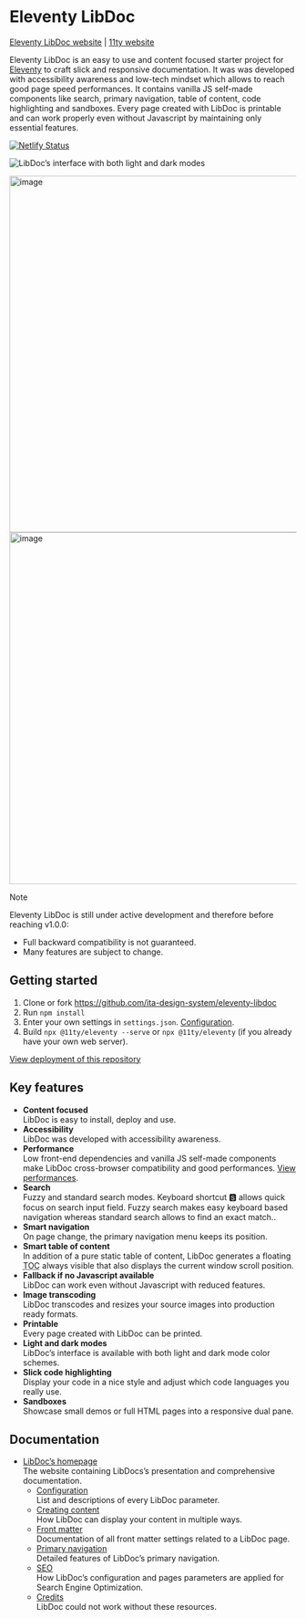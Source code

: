 # Eleventy LibDoc

[Eleventy LibDoc website](https://eleventy-libdoc.netlify.app/) | [11ty website](11ty)

Eleventy LibDoc is an easy to use and content focused starter project for [Eleventy][11ty] to craft slick and responsive documentation. It was was developed with accessibility awareness and low-tech mindset which allows to reach good page speed performances. It contains vanilla JS self-made components like search, primary navigation, table of content, code highlighting and sandboxes. Every page created with LibDoc is printable and can work properly even without Javascript by maintaining only essential features.

[![Netlify Status](https://api.netlify.com/api/v1/badges/d1986dbf-2272-4614-8dec-c228ba4699ef/deploy-status)](https://app.netlify.com/sites/11ty-libdoc-blank/deploys)

![LibDoc’s interface with both light and dark modes](https://github.com/user-attachments/assets/91e7eb6d-8089-40b7-94e4-4fd970073c8d)

<img width="1471" height="625" alt="image" src="https://github.com/user-attachments/assets/9af60d6f-8d5b-463e-9570-b5a6e54a8515" />
<img width="1461" height="617" alt="image" src="https://github.com/user-attachments/assets/f37bbe07-f65a-4a4f-acb1-6892ec202aac" />

> [!NOTE]
> Eleventy LibDoc is still under active development and therefore before reaching v1.0.0:
> * Full backward compatibility is not guaranteed.
> * Many features are subject to change.

## Getting started

1. Clone or fork <https://github.com/ita-design-system/eleventy-libdoc>
2. Run `npm install`
3. Enter your own settings in `settings.json`. [Configuration](https://eleventy-libdoc.netlify.app/configuration/).
4. Build `npx @11ty/eleventy --serve` or `npx @11ty/eleventy` (if you already have your own web server).

[View deployment of this repository](https://11ty-libdoc-blank.netlify.app)

## Key features

* **Content focused** <br>LibDoc is easy to install, deploy and use.
* **Accessibility** <br>LibDoc was developed with accessibility awareness.
* **Performance** <br>Low front-end dependencies and vanilla JS self-made components make LibDoc cross-browser compatibility and good performances. <a href="https://developers.google.com/speed/pagespeed/insights/?url=eleventy-libdoc.netlify.app" target="_blank">View performances</a>.
* **Search** <br>Fuzzy and standard search modes. Keyboard shortcut 🆂 allows quick focus on search input field. Fuzzy search makes easy keyboard based navigation whereas standard search allows to find an exact match..
* **Smart navigation** <br>On page change, the primary navigation menu keeps its position.
* **Smart table of content** <br>In addition of a pure static table of content, LibDoc generates a floating <abbr title="Table of Content">TOC</abbr> always visible that also displays the current window scroll position.
* **Fallback if no Javascript available** <br>LibDoc can work even without Javascript with reduced features.
* **Image transcoding** <br>LibDoc transcodes and resizes your source images into production ready formats.
* **Printable** <br>Every page created with LibDoc can be printed.
* **Light and dark modes** <br>LibDoc’s interface is available with both light and dark mode color schemes.
* **Slick code highlighting** <br>Display your code in a nice style and adjust which code languages you really use.
* **Sandboxes** <br>Showcase small demos or full HTML pages into a responsive dual pane.

## Documentation

* [LibDoc’s homepage](https://eleventy-libdoc.netlify.app) <br>The website containing LibDocs’s presentation and comprehensive documentation.
    * [Configuration](https://eleventy-libdoc.netlify.app/configuration/) <br>List and descriptions of every LibDoc parameter.
    * [Creating content](https://eleventy-libdoc.netlify.app/creating-content/) <br>How LibDoc can display your content in multiple ways.
    * [Front matter](https://eleventy-libdoc.netlify.app/front-matter/) <br>Documentation of all front matter settings related to a LibDoc page.
    * [Primary navigation](https://eleventy-libdoc.netlify.app/primary-navigation/) <br>Detailed features of LibDoc’s primary navigation.
    * [SEO](https://eleventy-libdoc.netlify.app/configuration/seo/) <br>How LibDoc’s configuration and pages parameters are applied for Search Engine Optimization.
    * [Credits](https://eleventy-libdoc.netlify.app/configuration/credits/) <br>LibDoc could not work without these resources.

[11ty]: https://www.11ty.dev/
